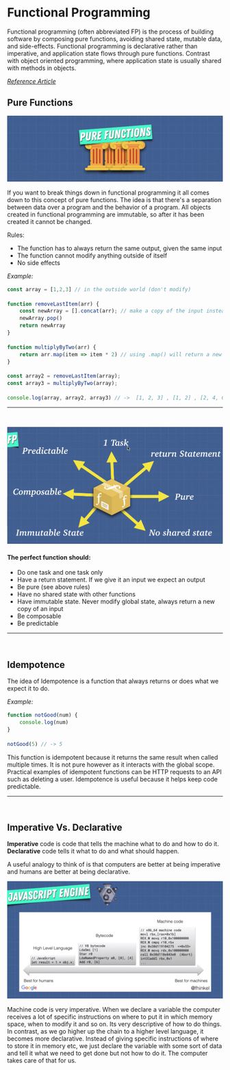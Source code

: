 # Functional Programming

Functional programming (often abbreviated FP) is the process of building software by composing pure functions, avoiding shared state, mutable data, and side-effects. Functional programming is declarative rather than imperative, and application state flows through pure functions. Contrast with object oriented programming, where application state is usually shared with methods in objects.

<i>[Reference Article](https://medium.com/javascript-scene/master-the-javascript-interview-what-is-functional-programming-7f218c68b3a0)</i>

## Pure Functions

![Pure Functions](./Assets/PureFunctions.png)

If you want to break things down in functional programming it all comes down to this concept of pure functions. The idea is that there's a separation between data over a program and the behavior of a program. All objects created in functional programming are immutable, so after it has been created it cannot be changed.

Rules:

- The function has to always return the same output, given the same input
- The function cannot modify anything outside of itself
- No side effects

<i>Example:</i>

```javascript
const array = [1,2,3] // in the outside world (don't modify)

function removeLastItem(arr) {
    const newArray = [].concat(arr); // make a copy of the input instead of directly modifying it
    newArray.pop()
    return newArray
}

function multiplyByTwo(arr) {
    return arr.map(item => item * 2) // using .map() will return a new array
}

const array2 = removeLastItem(array);
const array3 = multiplyByTwo(array);

console.log(array, array2, array3) // ->  [1, 2, 3] , [1, 2] , [2, 4, 6]
```

---
<br>

![Perfect Function](./Assets/PerfectFunction.png)

#### The perfect function should:

- Do one task and one task only
- Have a return statement. If we give it an input we expect an output
- Be pure (see above rules)
- Have no shared state with other functions
- Have immutable state. Never modify global state, always return a new copy of an input
- Be composable
- Be predictable

---
<br>

## Idempotence

The idea of Idempotence is a function that always returns or does what we expect it to do.

<i>Example:</i>

```javascript
function notGood(num) {
    console.log(num)
}

notGood(5) // -> 5
```

This function is idempotent because it returns the same result when called multiple times. It is not pure however as it interacts with the global scope. Practical examples of idempotent functions can be HTTP requests to an API such as deleting a user. Idempotence is useful because it helps keep code predictable.

---
<br>

## Imperative Vs. Declarative

<b>Imperative</b> code is code that tells the machine what to do and how to do it. <b>Declarative</b> code tells it what to do and what should happen.

A useful analogy to think of is that computers are better at being imperative and humans are better at being declarative. 

![Imperative Vs. Declarative](./Assets/ImperativeDeclarative.png)

Machine code is very imperative. When we declare a variable the computer receives a lot of specific instructions on where to put it in which memory space, when to modify it and so on. Its very descriptive of how to do things. In contrast, as we go higher up the chain to a higher level language, it becomes more declarative. Instead of giving specific instructions of where to store it in memory etc, we just declare the variable with some sort of data and tell it what we need to get done but not how to do it. The computer takes care of that for us. 